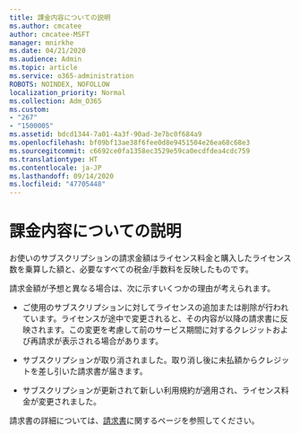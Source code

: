 ```yaml
---
title: 課金内容についての説明
ms.author: cmcatee
author: cmcatee-MSFT
manager: mnirkhe
ms.date: 04/21/2020
ms.audience: Admin
ms.topic: article
ms.service: o365-administration
ROBOTS: NOINDEX, NOFOLLOW
localization_priority: Normal
ms.collection: Adm_O365
ms.custom:
- "267"
- "1500005"
ms.assetid: bdcd1344-7a01-4a3f-90ad-3e7bc0f684a9
ms.openlocfilehash: bf09bf13ae38f6fee0d8e9451504e26ea68c68e3
ms.sourcegitcommit: c6692ce0fa1358ec3529e59ca0ecdfdea4cdc759
ms.translationtype: HT
ms.contentlocale: ja-JP
ms.lasthandoff: 09/14/2020
ms.locfileid: "47705448"
---
```

# <a name="help-understanding-your-bill"></a>課金内容についての説明

お使いのサブスクリプションの請求金額はライセンス料金と購入したライセンス数を乗算した額と、必要なすべての税金/手数料を反映したものです。
  
請求金額が予想と異なる場合は、次に示すいくつかの理由が考えられます。
  
- ご使用のサブスクリプションに対してライセンスの追加または削除が行われています。ライセンスが途中で変更されると、その内容が以降の請求書に反映されます。この変更を考慮して前のサービス期間に対するクレジットおよび再請求が表示される場合があります。

- サブスクリプションが取り消されました。取り消し後に未払額からクレジットを差し引いた請求書が届きます。

- サブスクリプションが更新されて新しい利用規約が適用され、ライセンス料金が変更されました。

請求書の詳細については、[請求書](https://docs.microsoft.com/microsoft-365/commerce/billing-and-payments/understand-your-invoice2)に関するページを参照してください。